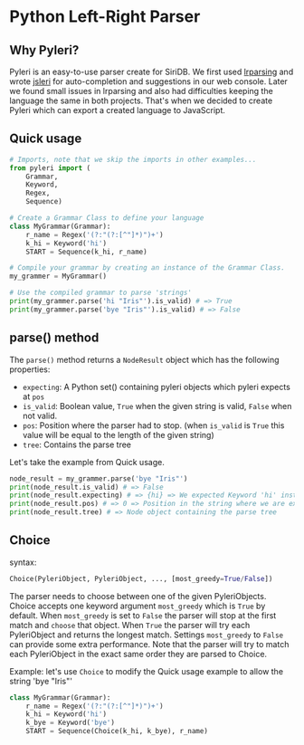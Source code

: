 Python Left-Right Parser
========================

Why Pyleri?
-----------
Pyleri is an easy-to-use parser create for SiriDB. We first used [lrparsing](http://lrparsing.sourceforge.net/doc/html/) and wrote [jsleri](https://github.com/transceptor-technology/jsleri) for auto-completion and suggestions in our web console. Later we found small issues in lrparsing and also had difficulties keeping the language the same in both projects. That's when we decided to create Pyleri which can export a created language to JavaScript.


Quick usage
-----------
```python
# Imports, note that we skip the imports in other examples...
from pyleri import (
    Grammar,
    Keyword,
    Regex,
    Sequence)

# Create a Grammar Class to define your language
class MyGrammar(Grammar):
    r_name = Regex('(?:"(?:[^"]*)")+')
    k_hi = Keyword('hi')
    START = Sequence(k_hi, r_name)

# Compile your grammar by creating an instance of the Grammar Class.
my_grammer = MyGrammar()

# Use the compiled grammar to parse 'strings'
print(my_grammer.parse('hi "Iris"').is_valid) # => True
print(my_grammer.parse('bye "Iris"').is_valid) # => False
```

parse() method
--------------
The `parse()` method returns a `NodeResult` object which has the following properties:
- `expecting`: A Python set() containing pyleri objects which pyleri expects at `pos`
- `is_valid`: Boolean value, `True` when the given string is valid, `False` when not valid.
- `pos`: Position where the parser had to stop. (when `is_valid` is `True` this value will be equal to the length of the given string)
- `tree`: Contains the parse tree

Let's take the example from Quick usage.
```python
node_result = my_grammer.parse('bye "Iris"')
print(node_result.is_valid) # => False
print(node_result.expecting) # => {hi} => We expected Keyword 'hi' instead of bye 
print(node_result.pos) # => 0 => Position in the string where we are expecting the above
print(node_result.tree) # => Node object containing the parse tree
```

Choice
------
syntax:
```python
Choice(PyleriObject, PyleriObject, ..., [most_greedy=True/False])
```
The parser needs to choose between one of the given PyleriObjects. Choice accepts one keyword argument `most_greedy` which is `True` by default. When `most_greedy` is set to `False` the parser will stop at the first match and `choose` that object. When `True` the parser will try each PyleriObject and returns the longest match. Settings `most_greedy` to `False` can provide some extra performance. Note that the parser will try to match each PyleriObject in the exact same order they are parsed to Choice.

Example: let's use `Choice` to modify the Quick usage example to allow the string 'bye "Iris"'
```python
class MyGrammar(Grammar):
    r_name = Regex('(?:"(?:[^"]*)")+')
    k_hi = Keyword('hi')
    k_bye = Keyword('bye')
    START = Sequence(Choice(k_hi, k_bye), r_name)
```

